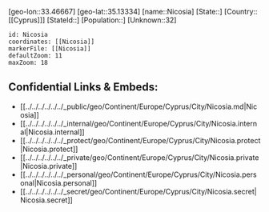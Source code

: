 ﻿---
location: [35.13334,33.46667]
mapzoom: [7,12] 
mapmarker: city 
type: City
tags:
- geo/City


SpocWebEntityId: 35920
isDeleted: false
confidential: public

---
[geo-lon::33.46667]
[geo-lat::35.13334]
[name::Nicosia]
[State::]
[Country::[[Cyprus]]]
[StateId::]
[Population::]
[Unknown::32]


```leaflet
id: Nicosia
coordinates: [[Nicosia]]
markerFile: [[Nicosia]]
defaultZoom: 11 
maxZoom: 18
```


## Confidential Links & Embeds: 
- [[../../../../../../_public/geo/Continent/Europe/Cyprus/City/Nicosia.md|Nicosia]] 
- [[../../../../../../_internal/geo/Continent/Europe/Cyprus/City/Nicosia.internal|Nicosia.internal]] 
- [[../../../../../../_protect/geo/Continent/Europe/Cyprus/City/Nicosia.protect|Nicosia.protect]] 
- [[../../../../../../_private/geo/Continent/Europe/Cyprus/City/Nicosia.private|Nicosia.private]] 
- [[../../../../../../_personal/geo/Continent/Europe/Cyprus/City/Nicosia.personal|Nicosia.personal]] 
- [[../../../../../../_secret/geo/Continent/Europe/Cyprus/City/Nicosia.secret|Nicosia.secret]] 
